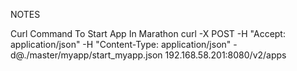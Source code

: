 NOTES

Curl Command To Start App In Marathon
curl -X POST -H "Accept: application/json" -H "Content-Type: application/json" -d@./master/myapp/start_myapp.json 192.168.58.201:8080/v2/apps
